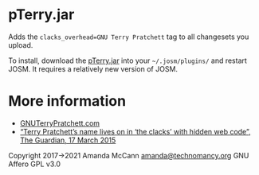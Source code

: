 # pTerry.jar

Adds the `clacks_overhead=GNU Terry Pratchett` tag to all changesets you
upload.

To install, download the
[pTerry.jar](https://github.com/amandasaurus/josm-pTerry/releases/download/v0.1.0/pTerry.jar)
into your `~/.josm/plugins/` and restart JOSM. It requires a relatively new version of JOSM.

# More information

 * [GNUTerryPratchett.com](http://gnuterrypratchett.com/)
 * [“Terry Pratchett’s name lives on in ‘the clacks’ with hidden web code”, The Guardian, 17 March 2015](https://www.theguardian.com/books/shortcuts/2015/mar/17/terry-pratchetts-name-lives-on-in-the-clacks-with-hidden-web-code)


Copyright 2017→2021 Amanda McCann <amanda@technomancy.org> GNU Affero GPL v3.0
